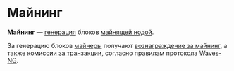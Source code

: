 # Майнинг

**Майнинг** — [генерация](/ru/blockchain/block/block-generation/) блоков [майнящей нодой](/ru/blockchain/node/mining-node).

За генерацию блоков [майнеры](/ru/blockchain/mining/miner) получают [вознаграждение за майнинг](/ru/blockchain/mining/mining-reward), а также [комиссии за транзакции](/ru/blockchain/transaction/transaction-fee), согласно правилам протокола [Waves-NG](/ru/blockchain/waves-protocol/waves-ng-protocol).
